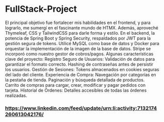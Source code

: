 # FullStack-Project

El principal objetivo fue fortalecer mis habilidades en el frontend, y para lograrlo, me sumergí en el fascinante mundo de HTMX. Además, aproveché Thymeleaf, CSS y TailwindCSS para darle forma y estilo.
En el backend, la potencia de Spring Boot y Spring Security, respaldados por JWT para la gestión segura de tokens. Utilicé MySQL como base de datos y Docker para orquestar la implementación de la imagen de la base de datos. Stripe se incorporó como nuestro gestor de cobros/pagos.
Algunas características clave del proyecto:
Registro Seguro de Usuarios:
Validación de datos para garantizar el formato correcto.
Hashing de contraseñas antes de persistir los usuarios.
Gestión de Sesiones:
Tokens almacenados en cookies seguras del lado del cliente.
Experiencia de Compra:
Navegación por categorías en la pestaña de tienda.
Paginación y búsqueda detallada de productos.
Carrito de compras para cargar, crear, modificar y pagar pedidos con tarjeta.
Historial de Órdenes:
Detalles accesibles de todas las órdenes realizadas.

### https://www.linkedin.com/feed/update/urn:li:activity:7132174260613042176/
